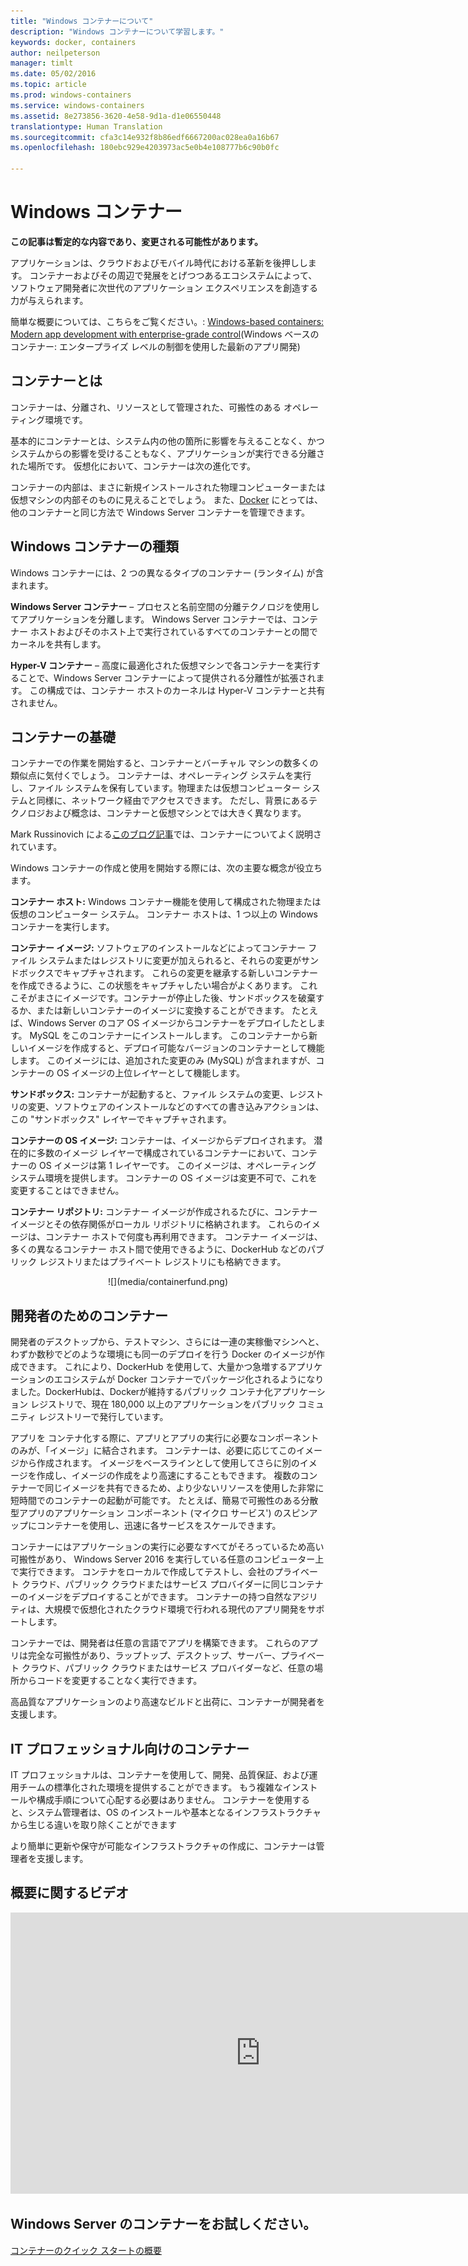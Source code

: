 ```yaml
---
title: "Windows コンテナーについて"
description: "Windows コンテナーについて学習します。"
keywords: docker, containers
author: neilpeterson
manager: timlt
ms.date: 05/02/2016
ms.topic: article
ms.prod: windows-containers
ms.service: windows-containers
ms.assetid: 8e273856-3620-4e58-9d1a-d1e06550448
translationtype: Human Translation
ms.sourcegitcommit: cfa3c14e932f8b86edf6667200ac028ea0a16b67
ms.openlocfilehash: 180ebc929e4203973ac5e0b4e108777b6c90b0fc

---
```


# Windows コンテナー

**この記事は暫定的な内容であり、変更される可能性があります。** 

アプリケーションは、クラウドおよびモバイル時代における革新を後押しします。 コンテナーおよびその周辺で発展をとげつつあるエコシステムによって、ソフトウェア開発者に次世代のアプリケーション エクスペリエンスを創造する力が与えられます。

簡単な概要については、こちらをご覧ください。: [Windows-based containers: Modern app development with enterprise-grade control](https://youtu.be/Ryx3o0rD5lY)(Windows ベースのコンテナー: エンタープライズ レベルの制御を使用した最新のアプリ開発)

## コンテナーとは

コンテナーは、分離され、リソースとして管理された、可搬性のある オペレーティング環境です。

基本的にコンテナーとは、システム内の他の箇所に影響を与えることなく、かつシステムからの影響を受けることもなく、アプリケーションが実行できる分離された場所です。 仮想化において、コンテナーは次の進化です。

コンテナーの内部は、まさに新規インストールされた物理コンピューターまたは仮想マシンの内部そのものに見えることでしょう。 また、[Docker](https://www.docker.com/) にとっては、他のコンテナーと同じ方法で Windows Server コンテナーを管理できます。

## Windows コンテナーの種類

Windows コンテナーには、2 つの異なるタイプのコンテナー (ランタイム) が含まれます。

**Windows Server コンテナー** – プロセスと名前空間の分離テクノロジを使用してアプリケーションを分離します。 Windows Server コンテナーでは、コンテナー ホストおよびそのホスト上で実行されているすべてのコンテナーとの間でカーネルを共有します。

**Hyper-V コンテナー** – 高度に最適化された仮想マシンで各コンテナーを実行することで、Windows Server コンテナーによって提供される分離性が拡張されます。 この構成では、コンテナー ホストのカーネルは Hyper-V コンテナーと共有されません。


## コンテナーの基礎

コンテナーでの作業を開始すると、コンテナーとバーチャル マシンの数多くの類似点に気付くでしょう。 コンテナーは、オペレーティング システムを実行し、ファイル システムを保有しています。物理または仮想コンピューター システムと同様に、ネットワーク経由でアクセスできます。 ただし、背景にあるテクノロジおよび概念は、コンテナーと仮想マシンとでは大きく異なります。  

Mark Russinovich による[このブログ記事](http://azure.microsoft.com/blog/2015/08/17/containers-docker-windows-and-trends/)では、コンテナーについてよく説明されています。

Windows コンテナーの作成と使用を開始する際には、次の主要な概念が役立ちます。 

**コンテナー ホスト:** Windows コンテナー機能を使用して構成された物理または仮想のコンピューター システム。 コンテナー ホストは、1 つ以上の Windows コンテナーを実行します。

**コンテナー イメージ:** ソフトウェアのインストールなどによってコンテナー ファイル システムまたはレジストリに変更が加えられると、それらの変更がサンドボックスでキャプチャされます。  これらの変更を継承する新しいコンテナーを作成できるように、この状態をキャプチャしたい場合がよくあります。 これこそがまさにイメージです。コンテナーが停止した後、サンドボックスを破棄するか、または新しいコンテナーのイメージに変換することができます。 たとえば、Windows Server のコア OS イメージからコンテナーをデプロイしたとします。 MySQL をこのコンテナーにインストールします。 このコンテナーから新しいイメージを作成すると、デプロイ可能なバージョンのコンテナーとして機能します。 このイメージには、追加された変更のみ (MySQL) が含まれますが、コンテナーの OS イメージの上位レイヤーとして機能します。

**サンドボックス:** コンテナーが起動すると、ファイル システムの変更、レジストリの変更、ソフトウェアのインストールなどのすべての書き込みアクションは、この "サンドボックス" レイヤーでキャプチャされます。  
 
**コンテナーの OS イメージ:** コンテナーは、イメージからデプロイされます。 潜在的に多数のイメージ レイヤーで構成されているコンテナーにおいて、コンテナーの OS イメージは第 1 レイヤーです。 このイメージは、オペレーティング システム環境を提供します。 コンテナーの OS イメージは変更不可で、これを変更することはできません。

**コンテナー リポジトリ:** コンテナー イメージが作成されるたびに、コンテナー イメージとその依存関係がローカル リポジトリに格納されます。 これらのイメージは、コンテナー ホストで何度も再利用できます。 コンテナー イメージは、多くの異なるコンテナー ホスト間で使用できるように、DockerHub などのパブリック レジストリまたはプライベート レジストリにも格納できます。

<center>![](media/containerfund.png)</center>

## 開発者のためのコンテナー

開発者のデスクトップから、テストマシン、さらには一連の実稼働マシンへと、わずか数秒でどのような環境にも同一のデプロイを行う Docker のイメージが作成できます。 これにより、DockerHub を使用して、大量かつ急増するアプリケーションのエコシステムが Docker コンテナーでパッケージ化されるようになりました。DockerHubは、Dockerが維持するパブリック コンテナ化アプリケーション レジストリで、現在 180,000 以上のアプリケーションをパブリック コミュニティ レジストリーで発行しています。  

アプリを コンテナ化する際に、アプリとアプリの実行に必要なコンポーネントのみが、「イメージ」に結合されます。 コンテナーは、必要に応じてこのイメージから作成されます。 イメージをベースラインとして使用してさらに別のイメージを作成し、イメージの作成をより高速にすることもできます。  複数のコンテナーで同じイメージを共有できるため、より少ないリソースを使用した非常に短時間でのコンテナーの起動が可能です。 たとえば、簡易で可搬性のある分散型アプリのアプリケーション コンポーネント (マイクロ サービス') のスピンアップにコンテナーを使用し、迅速に各サービスをスケールできます。

コンテナーにはアプリケーションの実行に必要なすべてがそろっているため高い可搬性があり、 Windows Server 2016 を実行している任意のコンピューター上で実行できます。 コンテナをローカルで作成してテストし、会社のプライベート クラウド、パブリック クラウドまたはサービス プロバイダーに同じコンテナーのイメージをデプロイすることができます。 コンテナーの持つ自然なアジリティは、大規模で仮想化されたクラウド環境で行われる現代のアプリ開発をサポートします。

コンテナーでは、開発者は任意の言語でアプリを構築できます。 これらのアプリは完全な可搬性があり、ラップトップ、デスクトップ、サーバー、プライベート クラウド、パブリック クラウドまたはサービス プロバイダーなど、任意の場所からコードを変更することなく実行できます。  

高品質なアプリケーションのより高速なビルドと出荷に、コンテナーが開発者を支援します。

## IT プロフェッショナル向けのコンテナー ##

IT プロフェッショナルは、コンテナーを使用して、開発、品質保証、および運用チームの標準化された環境を提供することができます。 もう複雑なインストールや構成手順について心配する必要はありません。 コンテナーを使用すると、システム管理者は、OS のインストールや基本となるインフラストラクチャから生じる違いを取り除くことができます

より簡単に更新や保守が可能なインフラストラクチャの作成に、コンテナーは管理者を支援します。

## 概要に関するビデオ

<iframe 
src="https://channel9.msdn.com/Blogs/containers/Containers-101-with-Microsoft-and-Docker/player" width="800" height="450" allowFullScreen="true" frameBorder="0" scrolling="no"></iframe>


## Windows Server のコンテナーをお試しください。

[コンテナーのクイック スタートの概要](../quick_start/quick_start.md)




<!--HONumber=Jun16_HO4-->


